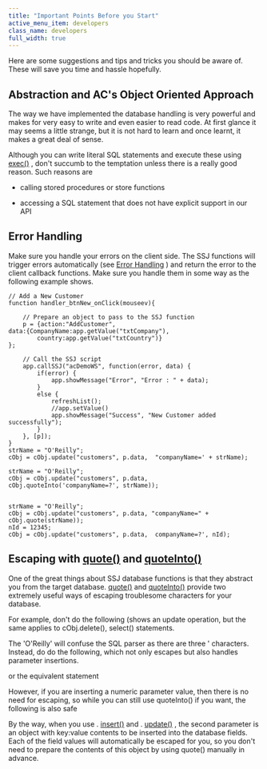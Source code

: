 ```yaml
---
title: "Important Points Before you Start"
active_menu_item: developers
class_name: developers
full_width: true
---
```



Here are some suggestions and tips and tricks you should be aware of. These will save you time and hassle hopefully.

## Abstraction and AC's Object Oriented Approach

The way we have implemented the database handling is very powerful and makes for very easy to write and even easier to read code. At first glance it may seems a little strange, but it is not hard to learn and once learnt, it makes a great deal of sense.

Although you can write literal SQL statements and execute these using [exec()](../../scripting-apis/server-side-api/ssj-object/database/exec) , don't succumb to the temptation unless there is a really good reason. Such reasons are

 - calling stored procedures or store functions

 - accessing a SQL statement that does not have explicit support in our API

## Error Handling

Make sure you handle your errors on the client side. The SSJ functions will trigger errors automatically (see [Error Handling](error-handling) ) and return the error to the client callback functions. Make sure you handle them in some way as the following example shows.

    // Add a New Customer
    function handler_btnNew_onClick(mouseev){
        
        // Prepare an object to pass to the SSJ function
        p = {action:"AddCustomer", 
    data:{CompanyName:app.getValue("txtCompany"), 
            country:app.getValue("txtCountry")}
    };
     
        // Call the SSJ script
        app.callSSJ("acDemoWS", function(error, data) {
            if(error) {
                app.showMessage("Error", "Error : " + data);    
            }
            else {
                refreshList();
                //app.setValue()
                app.showMessage("Success", "New Customer added successfully");
            }
        }, [p]);    
    }
    strName = "O'Reilly";
    cObj = cObj.update("customers", p.data,  "companyName=' + strName);
     
    strName = "O'Reilly";
    cObj = cObj.update("customers", p.data,  cObj.quoteInto('companyName=?', strName));
     
     
    strName = "O'Reilly";
    cObj = cObj.update("customers", p.data, "companyName=" + cObj.quote(strName));
    nId = 12345;
    cObj = cObj.update("customers", p.data,  companyName=?', nId);
   

## Escaping with [quote()](../../scripting-apis/server-side-api/ssj-object/database/quote) and [quoteInto()](../../scripting-apis/server-side-api/ssj-object/database/quoteinto)

One of the great things about SSJ database functions is that they abstract you from the target database. [quote()](../../scripting-apis/server-side-api/ssj-object/database/quote) and [quoteInto()](../../scripting-apis/server-side-api/ssj-object/database/quoteinto) provide two extremely useful ways of escaping troublesome characters for your database.

For example, don't do the following (shows an update operation, but the same applies to cObj.delete(), select() statements.

The 'O'Reilly' will confuse the SQL parser as there are three ' characters. Instead, do do the following, which not only escapes but also handles parameter insertions.

or the equivalent statement

However, if you are inserting a numeric parameter value, then there is no need for escaping, so while you can still use quoteInto() if you want, the following is also safe

By the way, when you use . [insert()](../../scripting-apis/server-side-api/ssj-object/database/insert) and . [update()](../../scripting-apis/server-side-api/ssj-object/database/update) , the second parameter is an object with key:value contents to be inserted into the database fields. Each of the field values will automatically be escaped for you, so you don't need to prepare the contents of this object by using quote() manually in advance.

